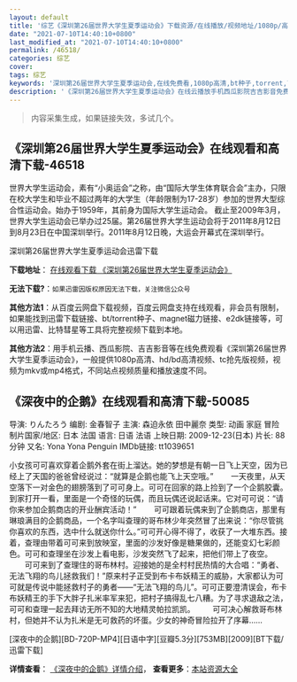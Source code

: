 ```yaml
---
layout: default
title: '综艺《深圳第26届世界大学生夏季运动会》下载资源/在线播放/视频地址/1080p/高清/蓝光'
date: "2021-07-10T14:40:10+0800"
last_modified_at: "2021-07-10T14:40:10+0800"
permalink: /46518/
categories: 综艺
cover:
tags: 综艺
keywords: '深圳第26届世界大学生夏季运动会,在线免费看,1080p高清,bt种子,torrent,百度云盘,magnet,磁力链,迅雷下载资源'
description: '《深圳第26届世界大学生夏季运动会》在线云播放手机西瓜影院吉吉影音免费看，1080p高清bd/hd未删减完整版和tc抢先枪版，mkv/mp4格式，附带bt/torrent种子、magnet/磁力链、百度云盘、网盘资源迅雷下载链接'
---
```


>内容采集生成，如果链接失效，多试几个。


## 《深圳第26届世界大学生夏季运动会》在线观看和高清下载-46518

世界大学生运动会，素有&ldquo;小奥运会”之称，由“国际大学生体育联合会”主办，只限在校大学生和毕业不超过两年的大学生（年龄限制为17-28岁）参加的世界大型综合性运动会。始办于1959年，其前身为国际大学生运动会。 截止至2009年3月，世界大学生运动会已举办过25届。第26届世界大学生运动会将于2011年8月12日到8月23日在中国深圳举行。2011年8月12日晚，大运会开幕式在深圳举行。


深圳第26届世界大学生夏季运动会迅雷下载

**下载地址**： [在线观看下载 《深圳第26届世界大学生夏季运动会》](https://www.993dy.com//vod-detail-id-3322.html) 


**无法下载?**：`如果迅雷因版权原因无法下载，关注微信公众号 `

**其他方法1**：从百度云网盘下载视频，百度云网盘支持在线观看，非会员有限制，如果能找到迅雷下载链接、bt/torrent种子、magnet磁力链接、e2dk链接等，可以用迅雷、比特彗星等工具将完整视频下载到本地。

**其他方法2**：用手机云播、西瓜影院、吉吉影音等在线免费观看《深圳第26届世界大学生夏季运动会》，一般提供1080p高清、hd/bd高清视频、tc抢先版视频，视频为mkv或mp4格式，不同站点视频质量和播放速度不同。


## 《深夜中的企鹅》在线观看和高清下载-50085

导演: りんたろう 编剧: 金春智子 主演: 森迫永依 田中麗奈 类型: 动画 家庭 冒险 制片国家/地区: 日本 法国 语言: 日语 法语 上映日期: 2009-12-23(日本) 片长: 88分钟 又名: Yona Yona Penguin IMDb链接: tt1039651

小女孩可可喜欢穿着企鹅外套在街上溜达。她的梦想是有朝一日飞上天空，因为已经上了天国的爸爸曾经说过：“就算是企鹅也能飞上天空哦。” 　　一天夜里，从天空落下一对金色的翅膀落到了可可身上。可可在回家的路上捡到了一个企鹅胶囊。到家打开一看，里面是一个奇怪的玩偶，而且玩偶还说起话来。它对可可说：“请你来参加企鹅商店的开业酬宾活动！” 　　可可跟着玩偶来到了企鹅商店，那里有琳琅满目的企鹅商品，一个名字叫查理的哥布林少年突然冒了出来说：“你尽管挑你喜欢的东西，选中什么就送你什么。”可可开心得不得了，收获了一大堆东西。接着，查理由带着可可来到放映室，里面的沙发好像是糖果做的，还能变幻七彩颜色。可可和查理坐在沙发上看电影，沙发突然飞了起来，把他们带上了夜空。 　　可可来到了查理住的哥布林村。迎接她的是全村村民热情的大合唱：“勇者、无法飞翔的鸟儿拯救我们！”原来村子正受到布卡布妖精王的威胁，大家都认为可可就是传说中能拯救村子的勇者——“无法飞翔的鸟儿”。可可正要澄清误会，布卡布妖精王的手下大胖子扎米率军来犯，把村子搞得乱七八糟。为了寻求退敌之法，可可和查理一起去拜访无所不知的大地精灵帕拉凯凯。 　　可可决心解救哥布林村，但她并不认为扎米是无可救药的坏蛋。少女的神奇冒险拉开了序幕……


[深夜中的企鹅][BD-720P-MP4][日语中字][豆瓣5.3分][753MB][2009][BT下载/迅雷下载]

**详情查看**： [《深夜中的企鹅》详情介绍](/movie/50085/)， **查看更多**：[本站资源大全](/movie/t/all/)

